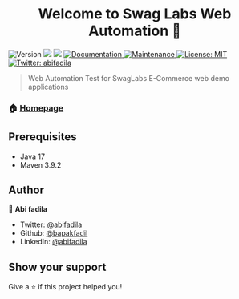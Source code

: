 <h1 align="center">Welcome to Swag Labs Web Automation 👋</h1>
<p>
  <img alt="Version" src="https://img.shields.io/badge/version-0.0.1-blue.svg?cacheSeconds=2592000" />
  <img src="https://img.shields.io/badge/Java-17-blue.svg" />
  <img src="https://img.shields.io/badge/Maven-3.9.2-blue.svg" />
  <a href="https://github.com/bapakfadil/web-automation_swaglabs#readme" target="_blank">
    <img alt="Documentation" src="https://img.shields.io/badge/documentation-yes-brightgreen.svg" />
  </a>
  <a href="https://github.com/bapakfadil/web-automation_swaglabs/graphs/commit-activity" target="_blank">
    <img alt="Maintenance" src="https://img.shields.io/badge/Maintained%3F-yes-green.svg" />
  </a>
  <a href="#" target="_blank">
    <img alt="License: MIT" src="https://img.shields.io/github/license/bapakfadil/Swag Labs Web Automation" />
  </a>
  <a href="https://twitter.com/abifadila" target="_blank">
    <img alt="Twitter: abifadila" src="https://img.shields.io/twitter/follow/abifadila.svg?style=social" />
  </a>
</p>

> Web Automation Test for SwagLabs E-Commerce web demo applications

### 🏠 [Homepage](https://github.com/bapakfadil/web-automation_swaglabs.git#readme)

## Prerequisites

- Java 17
- Maven 3.9.2

## Author

👤 **Abi fadila**

* Twitter: [@abifadila](https://twitter.com/abifadila)
* Github: [@bapakfadil](https://github.com/bapakfadil)
* LinkedIn: [@abifadila](https://linkedin.com/in/abifadila)

## Show your support

Give a ⭐️ if this project helped you!